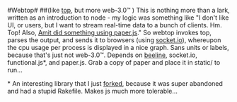 #Webtop#
##(like [top](http://en.wikipedia.org/wiki/Top_%28software%29), but more web-3.0™ )
This is nothing more than a lark, written as an introduction to node - my logic was something like "I don't like UI, or users, but I want to stream real-time data to a bunch of clients. Hm. Top! Also, [Amit did something using paper.js](http://www.meetamit.com/vines/)." So webtop invokes top, parses the output, and sends it to browsers (using [socket.io](http://socket.io/)), whereupon the cpu usage per process is displayed in a nice graph. Sans units or labels, because that's just not web-3.0™. Depends on [beeline](https://github.com/Xavi-/beeline), socket.io, functional.js\*, and paper.js. Grab a copy of paper and place it in static/ to run...

\* An interesting library that I just [forked](https://github.com/matthewSorensen/functional-javascript), because it was super abandoned and had a stupid Rakefile. Makes js much more tolerable... 